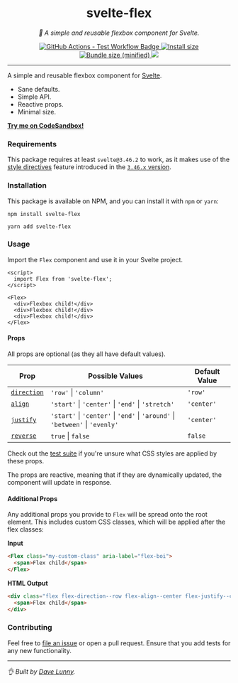 <div align="center" margin="0 auto 20px">
  <h1>svelte-flex</h1>
  <p style="font-style: italic;">💪 A simple and reusable flexbox component for Svelte.</p>
  <div>
    <a href='https://github.com/himynameisdave/svelte-flex/actions?query=workflow%3Atest+branch%3Amaster'>
      <img src="https://github.com/himynameisdave/svelte-flex/workflows/test/badge.svg" alt="GitHub Actions - Test Workflow Badge" />
    </a>
    <a href="https://packagephobia.now.sh/result?p=svelte-flex">
        <img src="https://packagephobia.now.sh/badge?p=svelte-flex" alt="Install size" />
    </a>
    <a href="https://bundlephobia.com/result?p=svelte-flex">
        <img src="https://img.shields.io/bundlephobia/min/svelte-flex.svg" alt="Bundle size (minified)" />
    </a>
    <a title="MadeWithSvelte.com Shield" href="https://madewithsvelte.com/p/svelte-frappe-charts/shield-link">
      <img src="https://madewithsvelte.com/storage/repo-shields/2411-shield.svg" />
    </a>
  </div>
</div>

---

A simple and reusable flexbox component for [Svelte](https://svelte.dev/).

- Sane defaults.
- Simple API.
- Reactive props.
- Minimal size.

[**Try me on CodeSandbox!**](https://codesandbox.io/s/svelte-flex-5s45y)

### Requirements

This package requires at least `svelte@3.46.2` to work, as it makes use of the [style directives](https://github.com/sveltejs/rfcs/pull/42) feature introduced in the [`3.46.x` version](https://github.com/sveltejs/svelte/blob/master/CHANGELOG.md#3462).

### Installation

This package is available on NPM, and you can install it with `npm` or `yarn`:

```
npm install svelte-flex

yarn add svelte-flex
```

### Usage

Import the `Flex` component and use it in your Svelte project.

```svelte
<script>
  import Flex from 'svelte-flex';
</script>

<Flex>
  <div>Flexbox child!</div>
  <div>Flexbox child!</div>
  <div>Flexbox child!</div>
</Flex>
```

#### Props

All props are optional (as they all have default values).

**Prop** | **Possible Values** | **Default Value**
---|---|---
[`direction`](https://developer.mozilla.org/en-US/docs/Web/CSS/flex-direction) | `'row'` \| `'column'` | `'row'`
[`align`](https://developer.mozilla.org/en-US/docs/Web/CSS/align-items) | `'start'` \| `'center'` \| `'end'` \| `'stretch'` | `'center'`
[`justify`](https://developer.mozilla.org/en-US/docs/Web/CSS/justify-content) | `'start'` \| `'center'` \| `'end'` \| `'around'` \| `'between'` \| `'evenly'`  | `'center'`
[`reverse`](https://developer.mozilla.org/en-US/docs/Web/CSS/flex-direction#Result) | `true` \| `false` | `false`

Check out the [test suite](https://github.com/himynameisdave/svelte-flex/blob/master/src/__tests__/Flex.spec.js#L11) if you're unsure what CSS styles are applied by these props.

The props are reactive, meaning that if they are dynamically updated, the component will update in response.

#### Additional Props

Any additional props you provide to `Flex` will be spread onto the root element. This includes custom CSS classes, which will be applied after the flex classes:

**Input**

```html
<Flex class="my-custom-class" aria-label="flex-boi">
  <span>Flex child</span>
</Flex>
```

**HTML Output**
```html
<div class="flex flex-direction--row flex-align--center flex-justify--center my-custom-class" aria-label="flex-boi">
  <span>Flex child</span>
</div>
```

### Contributing

Feel free to [file an issue](https://github.com/himynameisdave/svelte-flex/issues/new) or open a pull request. Ensure that you add tests for any new functionality.

---

_👌 Built by [Dave Lunny](http://himynameisdave.com)._
